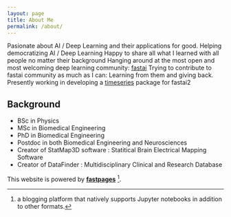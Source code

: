 ```yaml
---
layout: page
title: About Me
permalink: /about/
---
```


Pasionate about AI / Deep Learning and their applications for good. 
Helping democratizing AI / Deep Learning
Happy to share all what I learned with all people no matter their background
Hanging around at the most open and most welcoming deep learning community: [fastai](https://forums.fast.ai/)
Trying to contribute to fastai community as much as I can: Learning from them and giving back.
Presently working in developing a [timeseries](https://github.com/ai-fast-track/timeseries/) package for fastai2  

## Background
- BSc in Physics
- MSc in Biomedical Engineering
- PhD in Biomedical Engineering
- Postdoc in both Biomedical Engineering and Neurosciences
- Creator of StatMap3D software : Statitical Brain Electrical Mapping Software
- Creator of DataFinder : Multidisciplinary Clinical and Research Database
 


This website is powered by **[fastpages](https://github.com/fastai/fastpages)** [^1].

[^1]:a blogging platform that natively supports Jupyter notebooks in addition to other formats.
